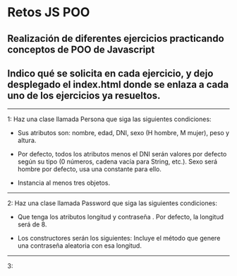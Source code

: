 # Retos JS POO

## Realización de diferentes ejercicios practicando conceptos de POO de Javascript

## Indico qué se solicita en cada ejercicio, y dejo desplegado el index.html donde se enlaza a cada uno de los ejercicios ya resueltos.
***
1: Haz una clase llamada Persona que siga las siguientes condiciones:

* Sus atributos son: nombre, edad, DNI, sexo (H hombre, M mujer), peso y altura.

* Por defecto, todos los atributos menos el DNI serán valores por defecto según su tipo
(0 números, cadena vacía para String, etc.). Sexo será hombre por defecto, usa una
constante para ello.

* Instancia al menos tres objetos.
***
2: Haz una clase llamada Password que siga las siguientes condiciones:

* Que tenga los atributos longitud y contraseña . Por defecto, la longitud será de 8.

* Los constructores serán los siguientes:
 Incluye el método que genere una contraseña aleatoria con esa longitud.
***
3: 